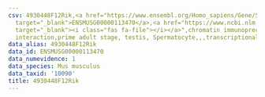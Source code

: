 ```yaml
---
csv: 4930448F12Rik,<a href="https://www.ensembl.org/Homo_sapiens/Gene/Summary?db=core;g=ENSMUSG00000113470"
  target="_blank">ENSMUSG00000113470</a>,<a href="https://www.ncbi.nlm.nih.gov/pubmed/25450459"
  target="_blank"><i class="fas fa-file"></i></a>",chromatin immunoprecipitation assay,direct
  interaction,prime adult stage, testis, Spermatocyte,,,transcriptional regulation,
data_alias: 4930448F12Rik
data_id: ENSMUSG00000113470
data_numevidence: 1
data_species: Mus musculus
data_taxid: '10090'
title: 4930448F12Rik
---
```

